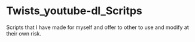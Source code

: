 # Twists_youtube-dl_Scritps
Scripts that I have made for myself and offer to other to use and modify at their own risk.
